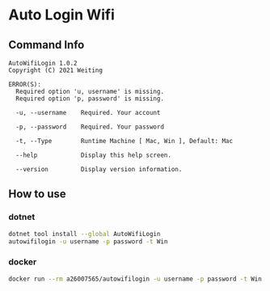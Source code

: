 # Auto Login Wifi

## Command Info

```
AutoWifiLogin 1.0.2
Copyright (C) 2021 Weiting

ERROR(S):
  Required option 'u, username' is missing.
  Required option 'p, password' is missing.

  -u, --username    Required. Your account

  -p, --password    Required. Your password

  -t, --Type        Runtime Machine [ Mac, Win ], Default: Mac

  --help            Display this help screen.

  --version         Display version information.
```

## How to use

### dotnet

```bash
dotnet tool install --global AutoWifiLogin
autowifilogin -u username -p password -t Win
```

### docker

```bash
docker run --rm a26007565/autowifilogin -u username -p password -t Win
```
